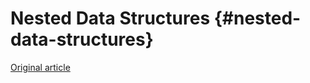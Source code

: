 # Nested Data Structures {#nested-data-structures}

[Original article](https://clickhouse.tech/docs/es/data_types/nested_data_structures/) <!--hide-->
